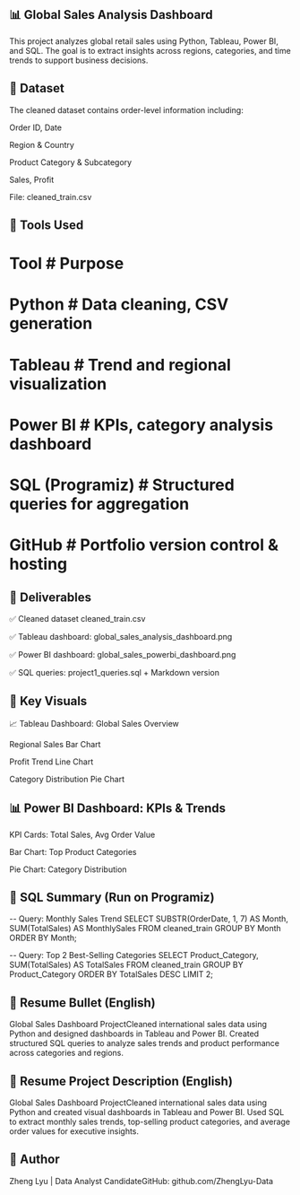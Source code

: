 ## 📊 Global Sales Analysis Dashboard

This project analyzes global retail sales using Python, Tableau, Power BI, and SQL. The goal is to extract insights across regions, categories, and time trends to support business decisions.

## 📁 Dataset

The cleaned dataset contains order-level information including:

Order ID, Date

Region & Country

Product Category & Subcategory

Sales, Profit

File: cleaned_train.csv

## 🔧 Tools Used

# Tool                 # Purpose

# Python               # Data cleaning, CSV generation

# Tableau              # Trend and regional visualization

# Power BI             # KPIs, category analysis dashboard

# SQL (Programiz)      # Structured queries for aggregation

# GitHub               # Portfolio version control & hosting

## 📌 Deliverables

✅ Cleaned dataset cleaned_train.csv

✅ Tableau dashboard: global_sales_analysis_dashboard.png

✅ Power BI dashboard: global_sales_powerbi_dashboard.png

✅ SQL queries: project1_queries.sql + Markdown version

## 🧠 Key Visuals

📈 Tableau Dashboard: Global Sales Overview

Regional Sales Bar Chart

Profit Trend Line Chart

Category Distribution Pie Chart



## 📊 Power BI Dashboard: KPIs & Trends

KPI Cards: Total Sales, Avg Order Value

Bar Chart: Top Product Categories

Pie Chart: Category Distribution



## 🧮 SQL Summary (Run on Programiz)

-- Query: Monthly Sales Trend
SELECT
  SUBSTR(OrderDate, 1, 7) AS Month,
  SUM(TotalSales) AS MonthlySales
FROM cleaned_train
GROUP BY Month
ORDER BY Month;

-- Query: Top 2 Best-Selling Categories
SELECT Product_Category, SUM(TotalSales) AS TotalSales
FROM cleaned_train
GROUP BY Product_Category
ORDER BY TotalSales DESC
LIMIT 2;

## 📝 Resume Bullet (English)

Global Sales Dashboard ProjectCleaned international sales data using Python and designed dashboards in Tableau and Power BI. Created structured SQL queries to analyze sales trends and product performance across categories and regions.

## 📄 Resume Project Description (English)

Global Sales Dashboard ProjectCleaned international sales data using Python and created visual dashboards in Tableau and Power BI. Used SQL to extract monthly sales trends, top-selling product categories, and average order values for executive insights.

## 📎 Author

Zheng Lyu | Data Analyst CandidateGitHub: github.com/ZhengLyu-Data
